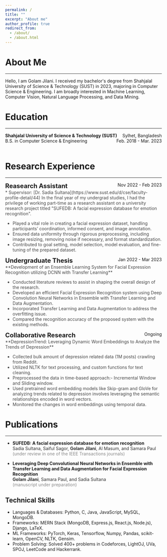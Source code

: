 ```yaml
---
permalink: /
title: ""
excerpt: "About me"
author_profile: true
redirect_from: 
  - /about/
  - /about.html
---
```


# About Me
---------------------
Hello, I am Golam Jilani. I received my bachelor's degree from Shahjalal University of Science & Technology (SUST) in 2023, majoring in Computer Science & Engineering. I am broadly interested in Machine Learning, Computer Vision, Natural Language Processing, and Data Mining.

# Education
--------------------
<div style="display: flex; justify-content: space-between;">
    <div><strong>Shahjalal University of Science & Technology (SUST)</strong></div>
    <div>Sylhet, Bangladesh</div>
</div>
<div style="display: flex; justify-content: space-between;">
    <div>B.S. in Computer Science & Engineering </div>
    <div>Feb. 2018 - Mar. 2023</div>
</div> <br/>


# Research Experience
---------------------
<div style="display: flex; justify-content: space-between;">
    <div style="font-size: 20px;"><strong>Reasearch Assistant</strong></div>
    <div>Nov 2022 - Feb 2023</div>
</div> 
<div style="opacity: 0.8;">
* Supervisor: [Dr. Sadia Sultana](https://www.sust.edu/d/cse/faculty-profile-detail/44)
In the final year of my undergrad studies, I had the privilege of working part-time as a research assistant on a university research project titled "SUFEDB: A facial expression database for emotion recognition".
<ul>
  <li>
    Played a vital role in creating a facial expression dataset, handling participants’ coordination, informed 
   consent, and image annotation.
  </li>
  <li>
    Ensured data uniformity through rigorous preprocessing, including image resizing, removing noise if necessary, 
    and format standardization.
  </li>
  <li>
    Contributed to goal setting, model selection, model evaluation, and fine-tuning of the prepared dataset.
  </li>
</ul>
</div>

<div style="display: flex; justify-content: space-between;">
    <div style="font-size: 20px;"><strong>Undergraduate Thesis</strong></div>
    <div>Jan 2022 - Mar 2023</div>
</div>
<span style="opacity: 0.8;"> **Development of an Ensemble Learning System for Facial Expression Recognition utilizing DCNN with Transfer Learning** </span> <br/>
<ul style="opacity: 0.8;">
  <li>Conducted literature reviews to assist in shaping the overall design of the research. </li>
  <li>Developed an efficient Facial Expression Recognition system using Deep Convolution Neural Networks in Ensemble with Transfer Learning and Data Augmentation. </li>
  <li>Incorporated Transfer Learning and Data Augmentation to address the overfitting issue. </li>
  <li> Compared the recognition accuracy of the proposed system with the existing methods.</li>
</ul>

<div style="display: flex; justify-content: space-between;">
    <div style="font-size: 20px;"><strong>Collaborative Research</strong></div>
    <div>Ongoing</div>
</div>
<span style="opacity: 0.8;"> **DepressionTrend: Leveraging Dynamic Word Embeddings to Analyze the Trends of Depression** </span> <br/>
<ul style="opacity: 0.8;">
  <li>Collected bulk amount of depression related data (1M posts) crawling from Reddit. </li>
  <li>Utilized NLTK for text processing, and custom functions for text cleaning. </li>
  <li>Preprocessed the data in time-based approach:- Incremental Window and Sliding window. </li>
  <li>Used pretrained word embedding models like Skip-gram and GloVe for analyzing trends related to depression 
       involves leveraging the semantic relationships encoded in word vectors. </li>
  <li> Monitored the changes in word embeddings using temporal data. </li>
</ul>

  

# Publications
---------------
* **SUFEDB: A facial expression database for emotion recognition** <br/>
  <span style="opacity: 0.9;">Sadia Sultana, Saiful Sagor, **Golam Jilani**, Al Masum, and Samara Paul </span> <br>
<span style="opacity: 0.5;">(under review in one of the IEEE Transactions journals)</span>

* **Leveraging Deep Convolutional Neural Networks in Ensemble with Transfer Learning and Data Augmentation for Facial Expression Recognition** <br/>
<span style="opacity: 0.9;">**Golam Jilani**, Samara Paul, and Sadia Sultana </span> <br/>
<span style="opacity: 0.5;">(manuscript under preparation)</span> 


Technical Skills
---------------
* Languages & Databases: Python, C, Java, JavaScript, MySQL, MongoDB.
* Frameworks: MERN Stack (MongoDB, Express.js, React.js, Node.js), Django, LaTeX.
* ML Frameworks: PyTorch, Keras, Tensorflow, Numpy, Pandas, scikit-learn, OpenCV, NLTK, Gensim.
* Problem Solving: Solved 400+ problems in Codeforces, LightOJ, UVa, SPOJ, LeetCode and Hackerrank.






